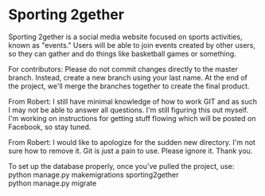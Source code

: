 # Sporting 2gether

Sporting 2gether is a social media website focused on sports activities, known as "events." Users will be able to join events created by other users, so they can gather and do things like basketball games or something.

For contributors: Please do not commit changes directly to the master branch. Instead, create a new branch using your last name. At the end of the project, we'll merge the branches together to create the final product.

From Robert: I still have minimal knowledge of how to work GIT and as such I may not be able to answer all questions. I'm still figuring this out myself. I'm working on instructions for getting stuff flowing which will be posted on Facebook, so stay tuned.

From Robert: I would like to apologize for the sudden new directory. I'm not sure how to remove it. Git is just a pain to use. Please ignore it. Thank you.

To set up the database properly, once you've pulled the project, use:<br/>
python manage.py makemigrations sporting2gether<br/>
python manage.py migrate